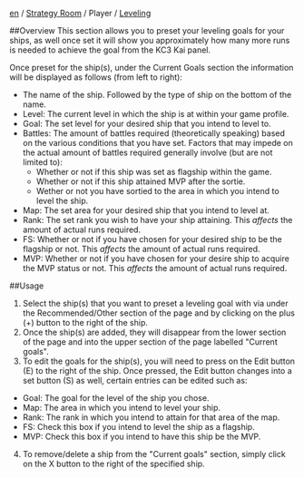 [en](https://github.com/KC3Kai/kc3-docs/tree/master/en) / [Strategy Room](https://github.com/KC3Kai/kc3-docs/blob/master/en/Strategy_Room.md) / Player / [Leveling](https://github.com/KC3Kai/kc3-docs/blob/master/en/Strategy_Room_-_Leveling.md)

##Overview
This section allows you to preset your leveling goals for your ships, as well once set it will show you approximately how many more runs is needed to achieve the goal from the KC3 Kai panel.

Once preset for the ship(s), under the Current Goals section the information will be displayed as follows (from left to right):
   - The name of the ship. Followed by the type of ship on the bottom of the name.
   - Level: The current level in which the ship is at within your game profile.
   - Goal: The set level for your desired ship that you intend to level to.
   - Battles: The amount of battles required (theoretically speaking) based on the various conditions that you have set. Factors that may impede on the actual amount of battles required generally involve (but are not limited to):
     - Whether or not if this ship was set as flagship within the game.
     - Whether or not if this ship attained MVP after the sortie.
     - Wether or not you have sortied to the area in which you intend to level the ship.
   -  Map: The set area for your desired ship that you intend to level at.
   -  Rank: The set rank you wish to have your ship attaining. This *affects* the amount of actual runs required.
   -  FS: Whether or not if you have chosen for your desired ship to be the flagship or not.  This *affects* the amount of actual runs required.
   -  MVP: Whether or not if you have chosen for your desire ship to acquire the MVP status or not.  This *affects* the amount of actual runs required.

##Usage
1. Select the ship(s) that you want to preset a leveling goal with via under the Recommended/Other section of the page and by clicking on the plus (+) button to the right of the ship.
2. 	Once the ship(s) are added, they will disappear from the lower section of the page and into the upper section of the page labelled "Current goals".
3. 	To edit the goals for the ship(s), you will need to press on the Edit button (E) to the right of the ship. Once pressed, the Edit button changes into a set button (S) as well, certain entries can be edited such as:
   - Goal: The goal for the level of the ship you chose.
   - Map: The area in which you intend to level your ship.
   - Rank: The rank in which you intend to attain for that area of the map.
   - FS: Check this box if you intend to level the ship as a flagship.
   - MVP: Check this box if you intend to have this ship be the MVP.
4. To remove/delete a ship from the "Current goals" section, simply click on the X button to the right of the specified ship.